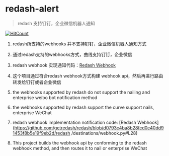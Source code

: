 # redash-alert
> redash 支持钉钉，企业微信机器人通知

[![HitCount](http://hits.dwyl.com/lishulongVI/redash-alert.svg)](http://hits.dwyl.com/lishulongVI/redash-alert)

1. redash所支持的webhooks 并不支持钉钉，企业微信机器人通知方式
2. 通过redash支持的webhooks方式，曲线支持钉钉，企业微信
3. redash webhook 实现通知代码：[Redash Webhook](https://github.com/getredash/redash/blob/d0793c4ba8b28fcd0c40dd91453f8b5e19f9eb2d/redash/destinations/webhook.py#L28)
4. 这个项目通过符合redash webhook方式构建 webhook api，然后再进行路由转发给钉钉或者企业微信



1. the webhooks supported by redash do not support the nailing and enterprise weibo bot notification method
2. the webhooks supported by redash support the curve support nails, enterprise WeChat
3. redash webhook implementation notification code: [Redash Webhook](https://github.com/getredash/redash/blob/d0793c4ba8b28fcd0c40dd91453f8b5e19f9eb2d/redash /destinations/webhook.py#L28)
4. This project builds the webhook api by conforming to the redash webhook method, and then routes it to nail or enterprise WeChat
